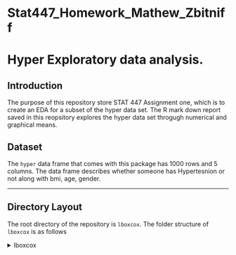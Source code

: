 # Stat447_Homework_Mathew_Zbitniff



# Hyper Exploratory data analysis. 

## Introduction
The purpose of this repository store STAT 447 Assignment one, which is to create an EDA for a subset of the hyper data set. The R mark down report saved in this reopsitory explores the hyper data set throgugh numerical and graphical means. 

## Dataset
The `hyper` data frame that comes with this package has 1000 rows and 5 columns. The data frame describes whether someone has Hypertesnion or not along with bmi, age, gender.

---
## Directory Layout

The root directory of the repository is `lboxcox`. The folder structure of `lboxcox` is as follows

<details><summary>lboxcox</summary>
	
	lboxcox/
	├── data
	│   └── hypder.csv
	└──  RMD_files
      └──Homework_1
	 
</details>

